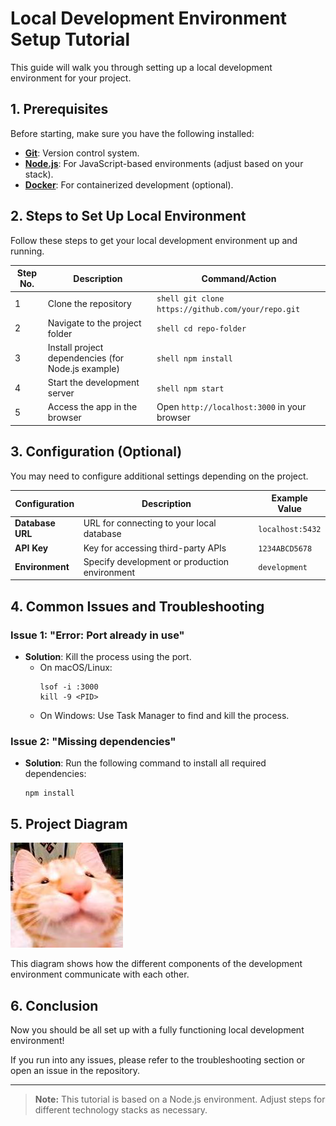 # Local Development Environment Setup Tutorial

This guide will walk you through setting up a local development environment for your project.

## 1. Prerequisites

Before starting, make sure you have the following installed:
- **[Git](https://git-scm.com/)**: Version control system.
- **[Node.js](https://nodejs.org/)**: For JavaScript-based environments (adjust based on your stack).
- **[Docker](https://www.docker.com/)**: For containerized development (optional).

## 2. Steps to Set Up Local Environment

Follow these steps to get your local development environment up and running.

| Step No. | Description                                          | Command/Action                         |
|----------|------------------------------------------------------|----------------------------------------|
| 1        | Clone the repository                                | ```shell git clone https://github.com/your/repo.git ``` |
| 2        | Navigate to the project folder                      | ```shell cd repo-folder ```        |
| 3        | Install project dependencies (for Node.js example)  | ```shell npm install ```           |
| 4        | Start the development server                        | ```shell npm start ```             |
| 5        | Access the app in the browser                       | Open `http://localhost:3000` in your browser |

## 3. Configuration (Optional)

You may need to configure additional settings depending on the project.

| Configuration     | Description                                      | Example Value    |
|-------------------|--------------------------------------------------|------------------|
| **Database URL**   | URL for connecting to your local database        | `localhost:5432` |
| **API Key**        | Key for accessing third-party APIs               | `1234ABCD5678`   |
| **Environment**    | Specify development or production environment   | `development`    |

## 4. Common Issues and Troubleshooting

### Issue 1: "Error: Port already in use"
- **Solution**: Kill the process using the port.
    - On macOS/Linux: 
      ```shell
      lsof -i :3000
      kill -9 <PID>
      ```
    - On Windows: Use Task Manager to find and kill the process.

### Issue 2: "Missing dependencies"
- **Solution**: Run the following command to install all required dependencies:
    ```shell
    npm install
    ```

## 5. Project Diagram

![Development Environment Diagram](https://raw.githubusercontent.com/RcZo-2/spark-starter-template/refs/heads/main/assets/images/bobo.png)

This diagram shows how the different components of the development environment communicate with each other.

## 6. Conclusion

Now you should be all set up with a fully functioning local development environment!

If you run into any issues, please refer to the troubleshooting section or open an issue in the repository.

---

> **Note:** This tutorial is based on a Node.js environment. Adjust steps for different technology stacks as necessary.
